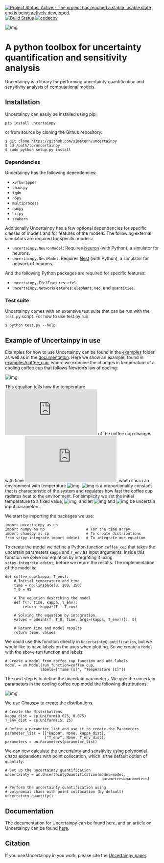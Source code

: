 [![Project Status: Active - The project has reached a stable, usable state and is being actively developed.](http://www.repostatus.org/badges/latest/active.svg)](http://www.repostatus.org/#active)
[![Build Status](https://travis-ci.com/simetenn/uncertainpy.svg?token=aSp3vyuQyzq8iEpgpnpb&branch=master)](https://travis-ci.com/simetenn/uncertainpy)
[![codecov](https://codecov.io/gh/simetenn/uncertainpy/branch/master/graph/badge.svg?token=BFXnBcPbMA)](https://codecov.io/gh/simetenn/uncertainpy)

![img](https://github.com/simetenn/uncertainpy/blob/master/logo/logo.svg)

# A python toolbox for uncertainty quantification and sensitivity analysis

Uncertainpy is a library for performing uncertainty quantification and sensitivity
analysis of computational models.

## Installation

Uncertainpy can easily be installed using pip:

    pip install uncertainpy

or from source by cloning the Github repository:

    $ git clone https://github.com/simetenn/uncertainpy
    $ cd /path/to/uncertainpy
    $ sudo python setup.py install

### Dependencies

Uncertainpy has the following dependencies:

* `xvfbwrapper`
* `chaospy`
* `tqdm`
* `h5py`
* `multiprocess`
* `numpy`
* `scipy`
* `seaborn`

Additionally Uncertainpy has a few optional dependencies for specific classes of models and for features of the models.
The following external simulators are required for specific models:

* `uncertainpy.NeuronModel`: Requires [Neuron](https://www.neuron.yale.edu/neuron/download) (with Python), a simulator for neurons.
* `uncertainpy.NestModel`: Requires [Nest](http://www.nest-simulator.org/installation) (with Python), a simulator for network of neurons.

And the following Python packages are required for specific features:

* `uncertainpy.EfelFeatures`: `efel`.
* `uncertainpy.NetworkFeatures`: `elephant`, `neo`, and `quantities`.

### Test suite

Uncertainpy comes with an extensive test suite that can be run with the `test.py` script.
For how to use test.py run:

    $ python test.py --help



## Example of Uncertainpy in use

Examples for how to use Uncertainpy can be found in the
[examples](https://github.com/simetenn/uncertainpy/tree/master/examples) folder
as well as in the [documentation]().
Here we show an example,
found in [examples/coffee_cup](https://github.com/simetenn/uncertainpy/tree/master/examples/coffee_cup),
where we examine the changes in temperature of a cooling coffee cup that
follows Newton’s law of cooling:

<!-- \frac{dT(t)}{dt} = -\kappa(T(t) - T_{env}) -->
![img](http://latex.codecogs.com/svg.latex?\frac{dT(t)}{dt}%3D-\kappa(T(t)-T_{env}))

This equation tells how the temperature ![img](http://latex.codecogs.com/svg.latex?T)
of the coffee cup changes with time ![img](http://latex.codecogs.com/svg.latex?t),
when it is in an environment with temperature
![img](http://latex.codecogs.com/svg.latex?T_{env}).
![img](http://latex.codecogs.com/svg.latex?\kappa}) is a proportionality
constant that is characteristic of the system and regulates how fast the coffee
cup radiates heat to the environment.
For simplicity we set the initial temperature to a fixed value, ![img](http://latex.codecogs.com/svg.latex?%24T_0%3D95^\circ\text{C}%24),
and let ![img](http://latex.codecogs.com/svg.latex?\kappa}) and ![img](http://latex.codecogs.com/svg.latex?T_{env}) be uncertain input parameters.

We start by importing the packages we use:

    import uncertainpy as un
    import numpy as np                   # For the time array
    import chaospy as cp                 # To create distributions
    from scipy.integrate import odeint   # To integrate our equation

To create the model we define a Python function `coffee_cup` that
takes the uncertain parameters `kappa` and `T_env` as input arguments.
Inside this function we solve our equation by integrating it using
`scipy.integrate.odeint`,
before we return the results.
The implementation of the model is:

    def coffee_cup(kappa, T_env):
        # Initial temperature and time
        time = np.linspace(0, 200, 150)
        T_0 = 95

        # The equation describing the model
        def f(T, time, kappa, T_env):
            return -kappa*(T - T_env)

        # Solving the equation by integration.
        values = odeint(f, T_0, time, args=(kappa, T_env))[:, 0]

        # Return time and model results
        return time, values

We could use this function directly in `UncertaintyQuantification`,
but we would like to have labels on the axes when plotting.
So we create a `Model` with the above run function and labels:

    # Create a model from coffee_cup function and add labels
    model = un.Model(run_function=coffee_cup,
                    labels=["Time [s]", "Temperature [C]"])

The next step is to define the uncertain parameters.
We give the uncertain parameters in the cooling coffee cup model the following
distributions:

<!-- \begin{align}
    \kappa &= \mathrm{Uniform}(0.025, 0.075), \\
    T_{env} &= \mathrm{Uniform}(15, 25).
\end{align} -->

![img](http://latex.codecogs.com/svg.latex?\begin{align*}%0D%0A\kappa%26%3D\mathrm{Uniform}(0.025%2C0.075)%2C\\\\%0D%0AT_{env}%26%3D\mathrm{Uniform}(15%2C25).%0D%0A\end{align*})


We use Chaospy to create the distributions.

    # Create the distributions
    kappa_dist = cp.Uniform(0.025, 0.075)
    T_env_dist = cp.Uniform(15, 25)

    # Define a parameter list and use it to create the Parameters
    parameter_list = [["kappa", None, kappa_dist],
                      ["T_env", None, T_env_dist]]
    parameters = un.Parameters(parameter_list)


We can now calculate the uncertainty and sensitivity using polynomial chaos
expansions with point collocation,
which is the default option of `quantify`:

    # Set up the uncertainty quantification
    uncertainty = un.UncertaintyQuantification(model=model,
                                                parameters=parameters)

    # Perform the uncertainty quantification using
    # polynomial chaos with point collocation (by default)
    uncertainty.quantify()


## Documentation

The documentation for Uncertainpy can be found [here](),
and an article on Uncertainpy can be found [here]().

## Citation

If you use Uncertainpy in you work, please cite the [Uncertainpy paper]().
